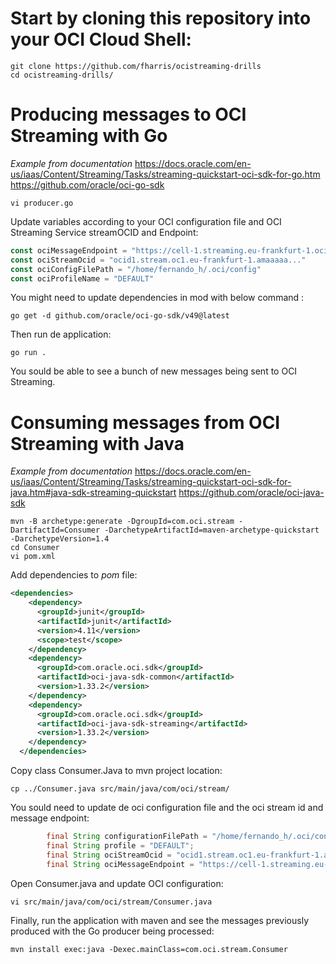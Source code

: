 # Start by cloning this repository into your OCI Cloud Shell:

```git
git clone https://github.com/fharris/ocistreaming-drills
cd ocistreaming-drills/
```

# Producing messages to OCI Streaming with Go


*Example from documentation* 
https://docs.oracle.com/en-us/iaas/Content/Streaming/Tasks/streaming-quickstart-oci-sdk-for-go.htm
https://github.com/oracle/oci-go-sdk


```shell
vi producer.go 
```

Update variables according to your OCI configuration file and OCI Streaming Service streamOCID and Endpoint:
```Go
const ociMessageEndpoint = "https://cell-1.streaming.eu-frankfurt-1.oci.oraclecloud.com"
const ociStreamOcid = "ocid1.stream.oc1.eu-frankfurt-1.amaaaaa..."
const ociConfigFilePath = "/home/fernando_h/.oci/config"
const ociProfileName = "DEFAULT"
```

You might need  to update dependencies in mod with below command :
```
go get -d github.com/oracle/oci-go-sdk/v49@latest
```

Then run de application:
```
go run .
```

You sould be able to see a bunch of new messages being sent to OCI Streaming.


# Consuming messages from OCI Streaming with Java

*Example from documentation* 
https://docs.oracle.com/en-us/iaas/Content/Streaming/Tasks/streaming-quickstart-oci-sdk-for-java.htm#java-sdk-streaming-quickstart
https://github.com/oracle/oci-java-sdk


```shell
mvn -B archetype:generate -DgroupId=com.oci.stream -DartifactId=Consumer -DarchetypeArtifactId=maven-archetype-quickstart -DarchetypeVersion=1.4
cd Consumer
vi pom.xml
```

Add dependencies to *pom* file:
```xml
<dependencies>
    <dependency>
      <groupId>junit</groupId>
      <artifactId>junit</artifactId>
      <version>4.11</version>
      <scope>test</scope>
    </dependency>
    <dependency>
      <groupId>com.oracle.oci.sdk</groupId>
      <artifactId>oci-java-sdk-common</artifactId>
      <version>1.33.2</version>
    </dependency>
    <dependency>
      <groupId>com.oracle.oci.sdk</groupId>
      <artifactId>oci-java-sdk-streaming</artifactId>
      <version>1.33.2</version>
    </dependency>
  </dependencies>
```

Copy class Consumer.Java to mvn project location:
```shell
cp ../Consumer.java src/main/java/com/oci/stream/
```

You sould need to update de oci configuration file and the oci stream id and message endpoint:
```java
        final String configurationFilePath = "/home/fernando_h/.oci/config";
        final String profile = "DEFAULT";
        final String ociStreamOcid = "ocid1.stream.oc1.eu-frankfurt-1.amaaaaaaue...";
        final String ociMessageEndpoint = "https://cell-1.streaming.eu-frankfurt-1.oci.oraclecloud.com";
```

Open Consumer.java and update OCI configuration:
```
vi src/main/java/com/oci/stream/Consumer.java
```

Finally, run the application with maven and see the messages previously produced with the Go producer being processed:
```
mvn install exec:java -Dexec.mainClass=com.oci.stream.Consumer
```

